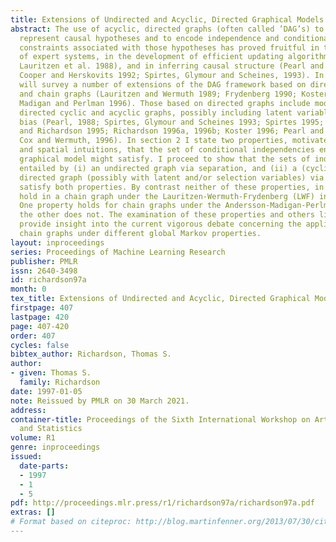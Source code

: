 ```yaml
---
title: Extensions of Undirected and Acyclic, Directed Graphical Models
abstract: The use of acyclic, directed graphs (often called ’DAG’s) to simultaneously
  represent causal hypotheses and to encode independence and conditional independence
  constraints associated with those hypotheses has proved fruitful in the construction
  of expert systems, in the development of efficient updating algorithms (Pearl, 1988,
  Lauritzen et al. 1988), and in inferring causal structure (Pearl and Verma, 1991;
  Cooper and Herskovits 1992; Spirtes, Glymour and Scheines, 1993). In section 1 I
  will survey a number of extensions of the DAG framework based on directed graphs
  and chain graphs (Lauritzen and Wermuth 1989; Frydenberg 1990; Koster 1996; Andersson,
  Madigan and Perlman 1996). Those based on directed graphs include models based on
  directed cyclic and acyclic graphs, possibly including latent variables and/or selection
  bias (Pearl, 1988; Spirtes, Glymour and Scheines 1993; Spirtes 1995; Spirtes, Meek,
  and Richardson 1995; Richardson 1996a, 1996b; Koster 1996; Pearl and Dechter 1996;
  Cox and Wermuth, 1996). In section 2 I state two properties, motivated by causal
  and spatial intuitions, that the set of conditional independencies entailed by a
  graphical model might satisfy. I proceed to show that the sets of independencies
  entailed by (i) an undirected graph via separation, and (ii) a (cyclic or acyclic)
  directed graph (possibly with latent and/or selection variables) via ct-separation,
  satisfy both properties. By contrast neither of these properties, in general, will
  hold in a chain graph under the Lauritzen-Wermuth-Frydenberg (LWF) interpretation.
  One property holds for chain graphs under the Andersson-Madigan-Perlman (AMP) interpretation,
  the other does not. The examination of these properties and others like them may
  provide insight into the current vigorous debate concerning the applicability of
  chain graphs under different global Markov properties.
layout: inproceedings
series: Proceedings of Machine Learning Research
publisher: PMLR
issn: 2640-3498
id: richardson97a
month: 0
tex_title: Extensions of Undirected and Acyclic, Directed Graphical Models
firstpage: 407
lastpage: 420
page: 407-420
order: 407
cycles: false
bibtex_author: Richardson, Thomas S.
author:
- given: Thomas S.
  family: Richardson
date: 1997-01-05
note: Reissued by PMLR on 30 March 2021.
address:
container-title: Proceedings of the Sixth International Workshop on Artificial Intelligence
  and Statistics
volume: R1
genre: inproceedings
issued:
  date-parts:
  - 1997
  - 1
  - 5
pdf: http://proceedings.mlr.press/r1/richardson97a/richardson97a.pdf
extras: []
# Format based on citeproc: http://blog.martinfenner.org/2013/07/30/citeproc-yaml-for-bibliographies/
---
```

